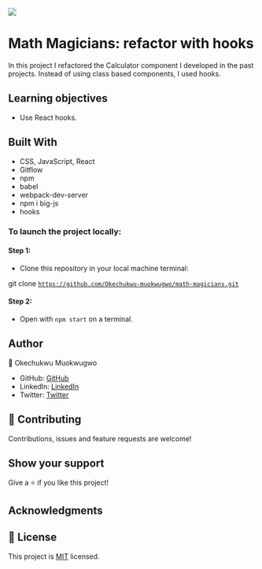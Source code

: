 ![](https://img.shields.io/badge/Microverse-blueviolet)

# Math Magicians: refactor with hooks
In this project I refactored the Calculator component I developed in the past projects. Instead of using class based components, I used  hooks.

 ## Learning objectives
- Use React hooks.

## Built With

- CSS, JavaScript, React
- Gitflow
- npm
- babel
- webpack-dev-server
- npm i big-js
- hooks


### To launch the project locally:

#### Step 1:
- Clone this repository in your local machine terminal:

git clone <code>https://github.com/Okechukwu-muokwugwo/math-magicians.git</code>

#### Step 2:

- Open with <code>npm start</code> on a terminal.

## Author

👤 Okechukwu Muokwugwo

- GitHub: [GitHub](https://github.com/Okechukwu-muokwugwo)
- LinkedIn: [LinkedIn](https://www.linkedin.com/in/okeimuokwugwo/)
- Twitter: [Twitter](https://twitter.com/excel4eva)


## 🤝 Contributing

Contributions, issues and feature requests are welcome!


## Show your support

Give a ⭐️ if you like this project!

## Acknowledgments

## 📝 License

This project is [MIT](./MIT.md) licensed.
